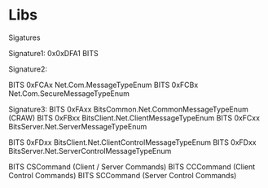 # Libs

Sigatures

Signature1:
0x0xDFA1 BITS

Signature2:

BITS 0xFCAx Net.Com.MessageTypeEnum
BITS 0xFCBx Net.Com.SecureMessageTypeEnum

Signature3:
BITS 0xFAxx BitsCommon.Net.CommonMessageTypeEnum (CRAW)
BITS 0xFBxx BitsClient.Net.ClientMessageTypeEnum
BITS 0xFCxx BitsServer.Net.ServerMessageTypeEnum

BITS 0xFDxx BitsClient.Net.ClientControlMessageTypeEnum
BITS 0xFDxx BitsServer.Net.ServerControlMessageTypeEnum

BITS CSCommand (Client / Server Commands)
BITS CCCommand (Client Control Commands)
BITS SCCommand (Server Control Commands)
